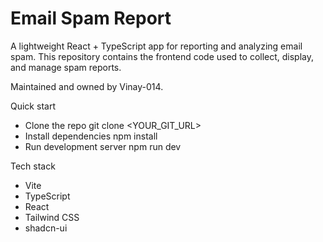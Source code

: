 
# Email Spam Report

A lightweight React + TypeScript app for reporting and analyzing email spam. This repository contains the frontend code used to collect, display, and manage spam reports.

Maintained and owned by Vinay-014.

Quick start
- Clone the repo
  git clone <YOUR_GIT_URL>
- Install dependencies
  npm install
- Run development server
  npm run dev

Tech stack
- Vite
- TypeScript
- React
- Tailwind CSS
- shadcn-ui

